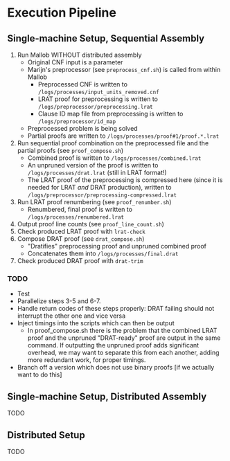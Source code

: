 
# Execution Pipeline

## Single-machine Setup, Sequential Assembly

1. Run Mallob WITHOUT distributed assembly
    - Original CNF input is a parameter
    - Marijn's preprocessor (see `preprocess_cnf.sh`) is called from within Mallob
        - Preprocessed CNF is written to `/logs/processes/input_units_removed.cnf`
        - LRAT proof for preprocessing is written to `/logs/preprocessor/preprocessing.lrat`
        - Clause ID map file from preprocessing is written to `/logs/preprocessor/id_map`
    - Preprocessed problem is being solved
    - Partial proofs are written to `/logs/processes/proof#1/proof.*.lrat`
2. Run sequential proof combination on the preprocessed file and the partial proofs (see `proof_compose.sh`)
    - Combined proof is written to `/logs/processes/combined.lrat`
    - An unpruned version of the proof is written to `/logs/processes/drat.lrat` (still in LRAT format!)
    - The LRAT proof of the preprocessing is compressed here (since it is needed for LRAT _and_ DRAT production), written to `/logs/preprocessor/preprocessing-compressed.lrat`
3. Run LRAT proof renumbering (see `proof_renumber.sh`)
    - Renumbered, final proof is written to `/logs/processes/renumbered.lrat`
4. Output proof line counts (see `proof_line_count.sh`)
5. Check produced LRAT proof with `lrat-check`
6. Compose DRAT proof (see `drat_compose.sh`)
    - "Dratifies" preprocessing proof and unpruned combined proof
    - Concatenates them into `/logs/processes/final.drat`
7. Check produced DRAT proof with `drat-trim`

### TODO

* Test
* Parallelize steps 3-5 and 6-7.
* Handle return codes of these steps properly: DRAT failing should not interrupt the other one and vice versa
* Inject timings into the scripts which can then be output
    - In proof_compose.sh there is the problem that the combined LRAT proof and the unpruned "DRAT-ready" proof are output in the same command. If outputting the unpruned proof adds significant overhead, we may want to separate this from each another, adding more redundant work, for proper timings.
* Branch off a version which does not use binary proofs [if we actually want to do this]

## Single-machine Setup, Distributed Assembly

TODO

## Distributed Setup

TODO
